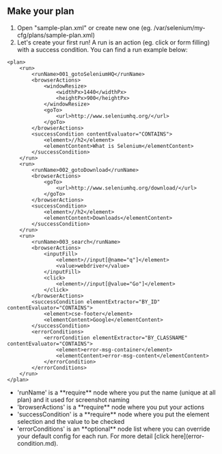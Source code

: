 ## Make your plan
<ol>
	<li>Open "sample-plan.xml" or create new one (eg. /var/selenium/my-cfg/plans/sample-plan.xml)</li>
	<li>
		Let's create your first run! A run is an action (eg. click or form filling) with a success condition.
		You can find a run example below:
	</li>
</ol>	

	<plan>
		<run>
			<runName>001_gotoSeleniumHQ</runName>
			<browserActions>
				<windowResize>	
					<widthPx>1440</widthPx>
					<heightPx>900</heightPx>
				</windowResize>
				<goTo>
					<url>http://www.seleniumhq.org/</url>
				</goTo>
			</browserActions>
			<successCondition contentEvaluator="CONTAINS">
				<element>//h2</element>
				<elementContent>What is Selenium</elementContent>
			</successCondition>
		</run>
		<run>
			<runName>002_gotoDownload</runName>
			<browserActions>
				<goTo>
					<url>http://www.seleniumhq.org/download/</url>
				</goTo>
			</browserActions>
			<successCondition>
				<element>//h2</element>
				<elementContent>Downloads</elementContent>
			</successCondition>
		</run>
		<run>
			<runName>003_search</runName>
			<browserActions>
				<inputFill>
					<element>//input[@name="q"]</element>
					<value>webdriver</value>
				</inputFill>
				<click>
					<element>//input[@value="Go"]</element>
				</click>
			</browserActions>
			<successCondition elementExtractor="BY_ID" contentEvaluator="CONTAINS">
				<element>cse-footer</element>
				<elementContent>Google</elementContent>
			</successCondition>
			<errorConditions>
				<errorCondition elementExtractor="BY_CLASSNAME" contentEvaluator="CONTAINS">
					<element>error-msg-container</element>
					<elementContent>error-msg-content</elementContent>
				</errorCondition>
			</errorConditions>
		</run>
	</plan>
			
<ul>
	<li>'runName' is a **require** node where you put the name (unique at all plan) and it used for screenshot naming</li>
	<li>'browserActions' is a **require** node where you put your actions</li>
	<li>'successCondition' is a **require** node where you put the element selection and the value to be checked</li>
	<li>'errorConditions' is an **optional** node list where you can override your default config for each run. For more detail [click here](error-condition.md).</li>
</ul>
